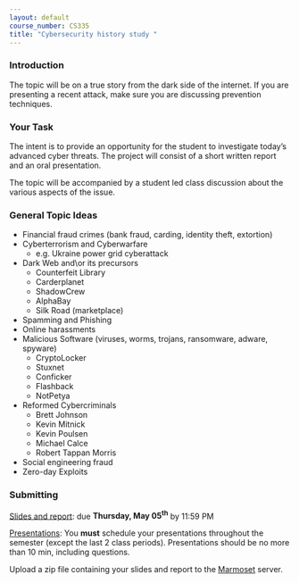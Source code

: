 ```yaml
---
layout: default
course_number: CS335
title: "Cybersecurity history study "
---
```


### Introduction

The topic will be on a true story from the dark side of the internet. If you are presenting a recent attack, make sure you are discussing prevention techniques.  

### Your Task

The intent is to provide an opportunity for the student to investigate today’s advanced cyber threats. The project will consist of a short written report and an oral presentation.

The topic will be accompanied by a student led class discussion about the various aspects of the issue.

### General Topic Ideas

-	Financial fraud crimes (bank fraud, carding, identity theft, extortion)
- Cyberterrorism and Cyberwarfare
  - e.g. Ukraine power grid cyberattack
- Dark Web and\or its precursors
  - Counterfeit Library
  - Carderplanet
  - ShadowCrew  
  - AlphaBay
  - Silk Road (marketplace)
- Spamming and Phishing
- Online harassments
- Malicious Software (viruses, worms, trojans, ransomware, adware, spyware)
  - CryptoLocker
  - Stuxnet
  - Conficker
  - Flashback
  - NotPetya
- Reformed Cybercriminals
   - Brett Johnson
   - Kevin Mitnick
   - Kevin Poulsen
   - Michael Calce
   - Robert Tappan Morris
- Social engineering fraud
- Zero-day Exploits

### Submitting
<u>Slides and report</u>: due **Thursday, May 05<sup>th</sup>** by 11:59 PM

<u>Presentations</u>: You **must** schedule your presentations throughout the semester (except the last 2 class periods). Presentations should be no more than 10 min, including questions.

Upload a zip file containing your slides and report to the [Marmoset](https://cs.ycp.edu/marmoset/) server.
